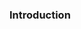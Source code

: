 <div id="title">

### Introduction
</div>

<div id="body">

<include src="what/unit-inParent-asPanel.md" boilerplate />

</div>
